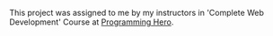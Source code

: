 This project was assigned to me by my instructors in 'Complete Web Development' Course at [Programming Hero](https://web.programming-hero.com).